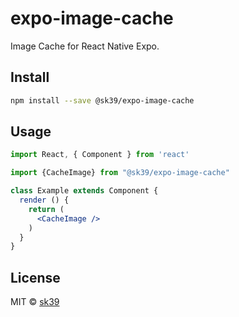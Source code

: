 # expo-image-cache

Image Cache for React Native Expo.

## Install

```bash
npm install --save @sk39/expo-image-cache
```

## Usage

```jsx
import React, { Component } from 'react'

import {CacheImage} from "@sk39/expo-image-cache"

class Example extends Component {
  render () {
    return (
      <CacheImage />
    )
  }
}
```

## License

MIT © [sk39](https://github.com/sk39)
